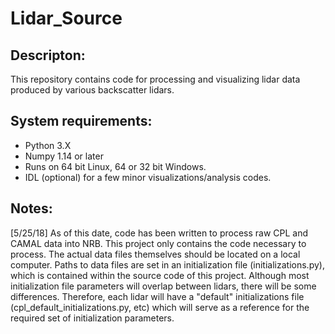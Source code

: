 # Lidar_Source

## Descripton:
This repository contains code for processing and visualizing lidar data produced by various backscatter lidars.

## System requirements:
- Python 3.X
- Numpy 1.14 or later
- Runs on 64 bit Linux, 64 or 32 bit Windows.
- IDL (optional) for a few minor visualizations/analysis codes.

## Notes:
[5/25/18]
As of this date, code has been written to process raw CPL and CAMAL data into NRB.
This project only contains the code necessary to process. The actual data files 
themselves should be located on a local computer. Paths to data files are set in 
an initialization file (initializations.py), which is contained within the source code
of this project. Although most initialization file parameters will overlap between lidars,
there will be some differences. Therefore, each lidar will have a "default" initializations
file (cpl_default_initializations.py, etc) which will serve as a reference for the required
set of initialization parameters.
